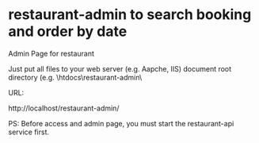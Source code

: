 # restaurant-admin to search booking and order by date
Admin Page for restaurant

Just put all files to your web server (e.g. Aapche, IIS) document root directory (e.g. \htdocs\restaurant-admin\

URL:

http://localhost/restaurant-admin/

PS: Before access and admin page, you must start the restaurant-api service first.

